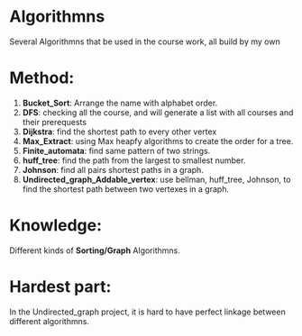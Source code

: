 # Algorithmns
Several Algorithmns that be used in the course work, all build by my own

# Method:
1. **Bucket_Sort**: Arrange the name with alphabet order.
2. **DFS**: checking all the course, and will generate a list with all courses and their prerequests
3. **Dijkstra**: find the shortest path to every other vertex
4. **Max_Extract**: using Max heapfy algorithms to create the order for a tree.
5. **Finite_automata**: find same pattern of two strings.
6. **huff_tree**: find the path from the largest to smallest number.
7. **Johnson**: find all pairs shortest paths in a graph.
8. **Undirected_graph_Addable_vertex**: use bellman, huff_tree, Johnson, to find the shortest path between two vertexes in a graph.
# Knowledge:
  Different kinds of **Sorting/Graph** Algorithmns.
# Hardest part:
  In the Undirected_graph project, it is hard to have perfect linkage between different algorithmns.

